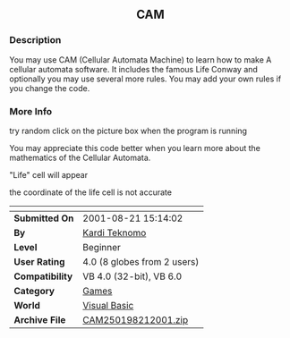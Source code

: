﻿<div align="center">

## CAM


</div>

### Description

You may use CAM (Cellular Automata Machine) to learn how to make A cellular automata software. It includes the famous Life Conway and optionally you may use several more rules. You may add your own rules if you change the code.
 
### More Info
 
try random click on the picture box when the program is running

You may appreciate this code better when you learn more about the mathematics of the Cellular Automata.

"Life" cell will appear

the coordinate of the life cell is not accurate


<span>             |<span>
---                |---
**Submitted On**   |2001-08-21 15:14:02
**By**             |[Kardi Teknomo](https://github.com/Planet-Source-Code/PSCIndex/blob/master/ByAuthor/kardi-teknomo.md)
**Level**          |Beginner
**User Rating**    |4.0 (8 globes from 2 users)
**Compatibility**  |VB 4\.0 \(32\-bit\), VB 6\.0
**Category**       |[Games](https://github.com/Planet-Source-Code/PSCIndex/blob/master/ByCategory/games__1-38.md)
**World**          |[Visual Basic](https://github.com/Planet-Source-Code/PSCIndex/blob/master/ByWorld/visual-basic.md)
**Archive File**   |[CAM250198212001\.zip](https://github.com/Planet-Source-Code/kardi-teknomo-cam__1-26432/archive/master.zip)









